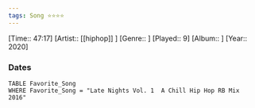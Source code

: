```yaml
---
tags: Song ⭐⭐⭐⭐ 
---
```

[Time:: 47:17]
[Artist:: [[hiphop]] ]
[Genre:: ]
[Played:: 9]
[Album:: ]
[Year:: 2020]
### Dates
````dataview
TABLE Favorite_Song
WHERE Favorite_Song = "Late Nights Vol. 1  A Chill Hip Hop RB Mix 2016"
````